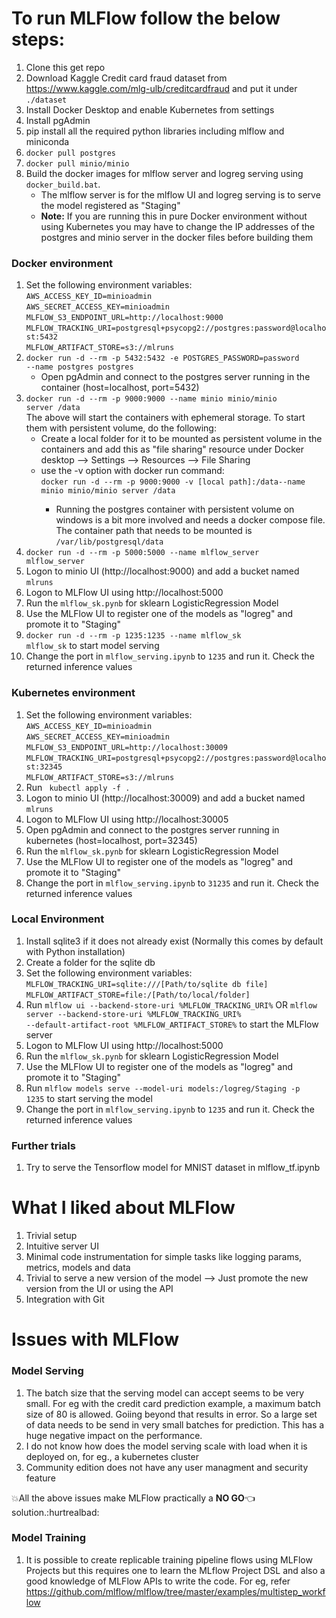 # To run MLFlow follow the below steps:
1. Clone this get repo
2. Download Kaggle Credit card fraud dataset from https://www.kaggle.com/mlg-ulb/creditcardfraud and put it under <code>./dataset</code>
3. Install Docker Desktop and enable Kubernetes from settings
4. Install pgAdmin
5. pip install all the required python libraries including mlflow and miniconda
6. <code>docker pull postgres</code>
7. <code>docker pull minio/minio</code>
8. Build the docker images for mlflow server and logreg serving using <code>docker_build.bat</code>.
	* The mlflow server is for the mlflow UI and logreg serving is to serve the model registered as "Staging"
	* <b>Note:</b> If you are running this in pure Docker environment without using Kubernetes you may have to change the IP addresses of the postgres and minio server in the docker files before building them
### Docker environment
1. Set the following environment variables:<br>
	<code>AWS_ACCESS_KEY_ID=minioadmin</code><br>
	<code>AWS_SECRET_ACCESS_KEY=minioadmin</code><br>
	<code>MLFLOW_S3_ENDPOINT_URL=http://localhost:9000</code><br>
	<code>MLFLOW_TRACKING_URI=postgresql+psycopg2://postgres:password@localhost:5432</code><br>
	<code>MLFLOW_ARTIFACT_STORE=s3://mlruns</code>
2. <code>docker run -d --rm -p 5432:5432 -e POSTGRES_PASSWORD=password --name postgres postgres</code>
	* Open pgAdmin and connect to the postgres server running in the container (host=localhost, port=5432)
3. <code>docker run -d --rm -p 9000:9000 --name minio minio/minio server /data</code><br>
  The above will start the containers with ephemeral storage. To start them with persistent volume, do the following:
	  <ul>
		<li>Create a local folder for it to be mounted as persistent volume in the containers and add this as "file sharing" resource under Docker desktop --> Settings --> Resources --> File Sharing</li>
		<li>use the -v option with docker run command:<br>
			<code>docker run -d --rm -p 9000:9000 -v [local path]:/data--name minio minio/minio server /data</code></li>
			<ul><li>Running the postgres container with persistent volume on windows is a bit more involved and needs a docker compose file. The container path that needs to be mounted is <code>/var/lib/postgresql/data</code></li></ul></ul>
4. <code>docker run -d --rm -p 5000:5000 --name mlflow_server mlflow_server</code><br>
5. Logon to minio UI (http://localhost:9000) and add a bucket named <code>mlruns</code>
6. Logon to MLFlow UI using http://localhost:5000
7. Run the <code>mlflow_sk.pynb</code> for sklearn LogisticRegression Model
8. Use the MLFlow UI to register one of the models as "logreg" and promote it to "Staging"
9. <code>docker run -d --rm -p 1235:1235 --name mlflow_sk mlflow_sk</code> to start model serving<br>
10. Change the port in <code>mlflow_serving.ipynb</code> to <code>1235</code> and run it. Check the returned inference values

### Kubernetes environment
1. Set the following environment variables:<br>
	<code>AWS_ACCESS_KEY_ID=minioadmin</code><br>
	<code>AWS_SECRET_ACCESS_KEY=minioadmin</code><br>
	<code>MLFLOW_S3_ENDPOINT_URL=http://localhost:30009</code><br>
	<code>MLFLOW_TRACKING_URI=postgresql+psycopg2://postgres:password@localhost:32345</code><br>
	<code>MLFLOW_ARTIFACT_STORE=s3://mlruns</code>
2. Run <code> kubectl apply -f . </code>
3. Logon to minio UI (http://localhost:30009) and add a bucket named <code>mlruns</code>
4. Logon to MLFlow UI using http://localhost:30005
5. Open pgAdmin and connect to the postgres server running in kubernetes (host=localhost, port=32345)
6. Run the <code>mlflow_sk.pynb</code> for sklearn LogisticRegression Model
7. Use the MLFlow UI to register one of the models as "logreg" and promote it to "Staging"
8. Change the port in <code>mlflow_serving.ipynb</code> to <code>31235</code> and run it. Check the returned inference values

### Local Environment
1. Install sqlite3 if it does not already exist (Normally this comes by default with Python installation)
2. Create a folder for the sqlite db
3. Set the following environment variables:<br>
		<code>MLFLOW_TRACKING_URI=sqlite:///[Path/to/sqlite db file]</code><br>
		<code>MLFLOW_ARTIFACT_STORE=file:/[Path/to/local/folder]</code>
4. Run <code>mlflow ui --backend-store-uri  %MLFLOW_TRACKING_URI%</code> OR <code>mlflow server --backend-store-uri  %MLFLOW_TRACKING_URI% --default-artifact-root %MLFLOW_ARTIFACT_STORE%</code> to start the MLFlow server
5. Logon to MLFlow UI using http://localhost:5000
5. Run the <code>mlflow_sk.pynb</code> for sklearn LogisticRegression Model
6. Use the MLFlow UI to register one of the models as "logreg" and promote it to "Staging"
7. Run <code>mlflow models serve --model-uri models:/logreg/Staging -p 1235</code> to start serving the model
8. Change the port in <code>mlflow_serving.ipynb</code> to <code>1235</code> and run it. Check the returned inference values

### Further trials
1. Try to serve the Tensorflow model for MNIST dataset in mlflow_tf.ipynb

# What I liked about MLFlow
1. Trivial setup
2. Intuitive server UI
3. Minimal code instrumentation for simple tasks like logging params, metrics, models and data
4. Trivial to serve a new version of the model --> Just promote the new version from the UI or using the API
5. Integration with Git

# Issues with MLFlow
### Model Serving
1. The batch size that the serving model can accept seems to be very small. For eg with the credit card prediction example, a maximum batch size of 80 is allowed. Goiing beyond that results in error. So a large set of data needs to be send in very small batches for prediction. This has a huge negative impact on the performance.
2. I do not know how does the model serving scale with load when it is deployed on, for eg., a kubernetes cluster
3. Community edition does not have any user managment and security feature

:boom:All the above issues make MLFlow practically a **NO GO**:point_left: solution.:hurtrealbad:
### Model Training
1. It is possible to create replicable training pipeline flows using MLFlow Projects but this requires one to learn the MLflow Project DSL and also a good knowledge of MLFlow APIs to write the code. For eg, refer https://github.com/mlflow/mlflow/tree/master/examples/multistep_workflow
 
